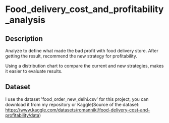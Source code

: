 # Food_delivery_cost_and_profitability_analysis

## Description
Analyze to define what made the bad profit with food delivery store. After getting the result, recommend the new strategy for profitability.

Using a distribution chart to compare the current and new strategies, makes it easier to evaluate results.

## Dataset
I use the dataset 'food_order_new_delhi.csv' for this project, you can download it from my repository or Kaggle(Source of the dataset: https://www.kaggle.com/datasets/romanniki/food-delivery-cost-and-profitability/data)
